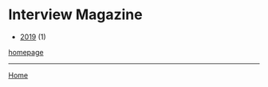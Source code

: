 # Interview Magazine

  * [2019](./interview-magazine-2019.md) (1)

[homepage](https://www.interviewmagazine.com/)

----

[Home](../index.md)
